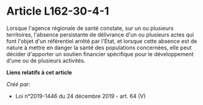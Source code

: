 # Article L162-30-4-1 

Lorsque l'agence régionale de santé constate, sur un ou plusieurs territoires, l'absence persistante de délivrance d'un ou
plusieurs actes qui font l'objet d'un référentiel arrêté par l'Etat, et lorsque cette absence est de nature à mettre en
danger la santé des populations concernées, elle peut décider d'apporter un soutien financier spécifique pour le
développement d'une ou de plusieurs activités.

**Liens relatifs à cet article**

_Créé par_:

  - Loi n°2019-1446 du 24 décembre 2019 - art. 64 (V)
